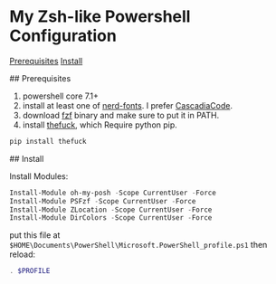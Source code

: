 # My Zsh-like Powershell Configuration

[Prerequisites](#Prerequisites)
[Install](#Install)

<a name="Prerequisites"/>
## Prerequisites

1. powershell core 7.1+
2. install at least one of [nerd-fonts](https://github.com/ryanoasis/nerd-fonts/releases). I prefer [CascadiaCode](https://github.com/ryanoasis/nerd-fonts/releases/v2.1.0/CascadiaCode.zip).
3. download [fzf](https://github.com/junegunn/fzf/releases) binary and make sure to put it in PATH.
4. install [thefuck](https://github.com/nvbn/thefuck), which Require python pip.

```powershell
pip install thefuck
```

<a name="Install"/>
## Install

Install Modules:

```powershell
Install-Module oh-my-posh -Scope CurrentUser -Force
Install-Module PSFzf -Scope CurrentUser -Force
Install-Module ZLocation -Scope CurrentUser -Force
Install-Module DirColors -Scope CurrentUser -Force
```

put this file at `$HOME\Documents\PowerShell\Microsoft.PowerShell_profile.ps1` then reload:

```powershell
. $PROFILE
```
